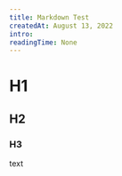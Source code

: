 ```yaml
---
title: Markdown Test
createdAt: August 13, 2022
intro: 
readingTime: None
---
```


# H1
## H2
### H3

text